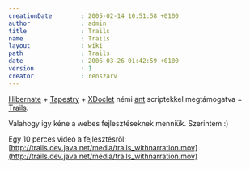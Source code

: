 ```yaml
---
creationDate        : 2005-02-14 10:51:58 +0100 
author              : admin 
title               : Trails 
name                : Trails 
layout              : wiki 
path                : Trails 
date                : 2006-03-26 01:42:59 +0100 
version             : 1 
creator             : renszarv 
---
```



[Hibernate](Hibernate.html) + [Tapestry](tapestry.html) + [XDoclet](XDoclet.html) némi [ant](ant.html) scriptekkel megtámogatva = [Trails](Trails.html).

Valahogy igy kéne a webes fejlesztéseknek menniük. Szerintem :)

Egy 10 perces videó a fejlesztésről: 
 [http://trails.dev.java.net/media/trails_withnarration.mov](http://trails.dev.java.net/media/trails_withnarration.mov)

